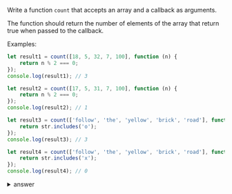 
Write a function `count` that accepts an array and a callback as arguments. 

The function should return the number of elements of the array that return true when passed to the callback.

Examples:


```js
let result1 = count([18, 5, 32, 7, 100], function (n) {
    return n % 2 === 0;
});
console.log(result1); // 3

let result2 = count([17, 5, 31, 7, 100], function (n) {
    return n % 2 === 0;
});
console.log(result2); // 1

let result3 = count(['follow', 'the', 'yellow', 'brick', 'road'], function (str) {
    return str.includes('o');
});
console.log(result3); // 3

let result4 = count(['follow', 'the', 'yellow', 'brick', 'road'], function (str) {
    return str.includes('x');
});
console.log(result4); // 0
```


<details>

  <summary>answer</summary>

  ```js
  let count = function(array, cb) {
      let count = 0;
      for (let i=0;i<array.length;i++){
          let el = array[i];
          if (cb(el)===true) {
              count++;
          }
      }
      return count;
  };
  ```
</details>
